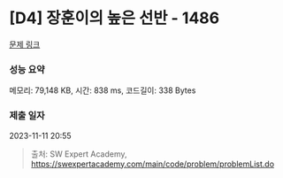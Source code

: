 # [D4] 장훈이의 높은 선반 - 1486 

[문제 링크](https://swexpertacademy.com/main/code/problem/problemDetail.do?contestProbId=AV2b7Yf6ABcBBASw) 

### 성능 요약

메모리: 79,148 KB, 시간: 838 ms, 코드길이: 338 Bytes

### 제출 일자

2023-11-11 20:55



> 출처: SW Expert Academy, https://swexpertacademy.com/main/code/problem/problemList.do